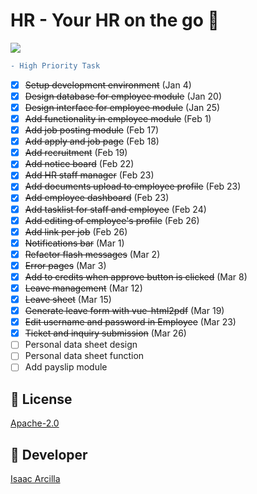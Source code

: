 # HR - Your HR on the go 🚀

![](https://github.com/isaacdarcilla/hrms/blob/main/screenshot/Screenshot%20(2).png)

```diff
- High Priority Task
```

- [X] <s>Setup development environment</s> (Jan 4)
- [X] <s>Design database for employee module</s> (Jan 20)
- [X] <s>Design interface for employee module</s> (Jan 25)
- [X] <s>Add functionality in employee module</s> (Feb 1)
- [X] <s>Add job posting module</s> (Feb 17)
- [X] <s>Add apply and job page</s> (Feb 18)
- [X] <s>Add recruitment</s> (Feb 19)
- [X] <s>Add notice board</s> (Feb 22)
- [X] <s>Add HR staff manager</s> (Feb 23)
- [X] <s>Add documents upload to employee profile</s>  (Feb 23)
- [X] <s>Add employee dashboard</s>  (Feb 23)
- [X] <s>Add tasklist for staff and employee</s>  (Feb 24)
- [X] <s>Add editing of employee's profile</s>  (Feb 26)
- [X] <s>Add link per job</s>  (Feb 26)
- [X] <s>Notifications bar</s>  (Mar 1)
- [X] <s>Refactor flash messages</s>  (Mar 2)
- [X] <s>Error pages</s>  (Mar 3)
- [X] <s>Add to credits when approve button is clicked</s>  (Mar 8)
- [X] <s>Leave management</s>  (Mar 12)
- [X] <s>Leave sheet</s>  (Mar 15)
- [X] <s>Generate leave form with vue-html2pdf</s>  (Mar 19)
- [X] <s>Edit username and password in Employee</s>  (Mar 23)
- [X] <s>Ticket and inquiry submission</s>  (Mar 26)
- [ ] Personal data sheet design
- [ ] Personal data sheet function
- [ ] Add payslip module

## 🔖 License
[Apache-2.0](https://github.com/isaacdarcilla/hrms/blob/master/LICENSE)


## 🚀 Developer
[Isaac Arcilla](https://facebook.com/isaacdarcilla)
